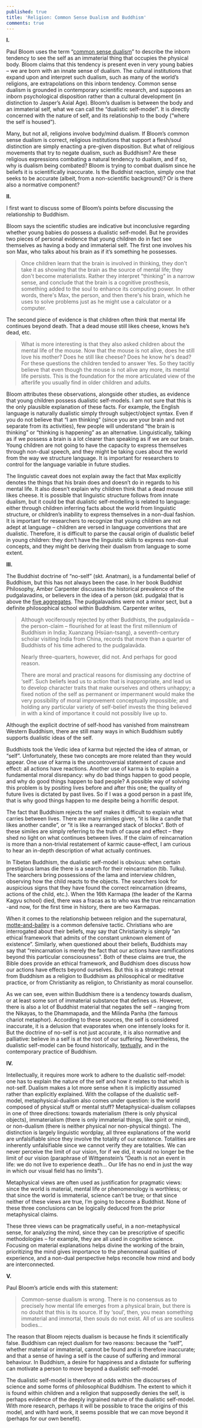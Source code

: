 ```yaml
---
published: true
title: 'Religion: Common Sense Dualism and Buddhism'
comments: true
---
```

**I.**

Paul Bloom uses the term “[common sense dualism](https://www.edge.org/conversation/paul_bloom-natural-born-dualists)” to describe the inborn tendency to see the self as an immaterial thing that occupies the physical body. Bloom claims that this tendency is present even in very young babies – we are born with an innate sense of dualism.  The cultural institutions that expand upon and interpret such dualism, such as many of the world’s religions, are extrapolations on this inborn tendency. Common sense dualism is grounded in contemporary scientific research, and supposes an inborn psychological disposition rather than a cultural development (in distinction to Jasper’s Axial Age). Bloom’s dualism is between the body and an immaterial self, what we can call the “dualistic self-model”. It is directly concerned with the nature of self, and its relationship to the body (“where the self is housed”). 

Many, but not all, religions involve body/mind dualism. If Bloom’s common sense dualism is correct, religious institutions that support a flesh/soul distinction are simply enacting a pre-given disposition. But what of religious movements that try to negate dualism, such as Buddhism? Are these religious expressions combating a natural tendency to dualism, and if so, why is dualism being combated? Bloom is trying to combat dualism since he beliefs it is scientifically inaccurate. Is the Buddhist reaction, simply one that seeks to be accurate (albeit, from a non-scientific background)? Or is there also a normative component?

**II.**

I first want to discuss some of Bloom’s points before discussing the relationship to Buddhism.

Bloom says the scientific studies are indicative but inconclusive regarding whether young babies do possess a dualistic self-model. But he provides two pieces of personal evidence that young children do in fact see themselves as having a body and immaterial self. The first one involves his son Max, who talks about his brain as if it’s something he possesses. 

>Once children learn that the brain is involved in thinking, they don't take it as showing that the brain as the source of mental life; they don't become materialists. Rather they interpret "thinking" in a narrow sense, and conclude that the brain is a cognitive prosthesis, something added to the soul to enhance its computing power. In other words, there's Max, the person, and then there's his brain, which he uses to solve problems just as he might use a calculator or a computer.

The second piece of evidence is that children often think that mental life continues beyond death. That a dead mouse still likes cheese, knows he’s dead, etc.

>What is more interesting is that they also asked children about the mental life of the mouse. Now that the mouse is not alive, does he still love his mother? Does he still like cheese? Does he know he's dead? For these questions the children tended to answer Yes. So they tacitly believe that even though the mouse is not alive any more, its mental life persists. This is the foundation for the more articulated view of the afterlife you usually find in older children and adults.

Bloom attributes these observations, alongside other studies, as evidence that young children possess dualistic self-models. I am not sure that this is the only plausible explanation of these facts. For example, the English language is naturally dualistic simply through subject/object syntax. Even if you do not believe that “I am thinking” (since you are your brain and not separate from its activities), few people will understand “the brain is thinking” or “thinking is happening” as an alternative. Linguistically, talking as if we possess a brain is a lot clearer than speaking as if we are our brain. Young children are not going to have the capacity to express themselves through non-dual speech, and they might be taking cues about the world from the way we structure language. It is important for researchers to control for the language variable in future studies.

The linguistic caveat does not explain away the fact that Max explicitly denotes the things that his brain does and doesn’t do in regards to his mental life. It also doesn’t explain why children think that a dead mouse still likes cheese. It is possible that linguistic structure follows from innate dualism, but it could be that dualistic self-modelling is related to language: either through children inferring facts about the world from linguistic structure, or children’s inability to express themselves in a non-dual fashion. It is important for researchers to recognize that young children are not adept at language – children are versed in language conventions that are dualistic. Therefore, it is difficult to parse the causal origin of dualistic belief in young children: they don’t have the linguistic skills to express non-dual concepts, and they might be deriving their dualism from language to some extent.

**III.**

The Buddhist doctrine of “no-self” (skt. Anatman), is a fundamental belief of Buddhism, but this has not always been the case. In her book Buddhist Philosophy, Amber Carpenter discusses the historical prevalence of the pudgalavadins, or believers in the idea of a person (skt. pudgala) that is above the [five aggregates](https://en.wikipedia.org/wiki/Skandha). The pudgalavadins were not a minor sect, but a definite philosophical school within Buddhism. Carpenter writes,

>Although vociferously rejected by other Buddhists, the pudgalavāda – the person-claim – flourished for at least the first millennium of Buddhism in India; Xuanzang (Hsüan-tsang), a seventh-century scholar visiting India from China, records that more than a quarter of Buddhists of his time adhered to the pudgalavāda.
>
>Nearly three-quarters, however, did not. And perhaps for good reason.
>
>There are moral and practical reasons for dismissing any doctrine of ‘self’. Such beliefs lead us to action that is inappropriate, and lead us to develop character traits that make ourselves and others unhappy; a fixed notion of the self as permanent or impermanent would make the very possibility of moral improvement conceptually impossible; and holding any particular variety of self-belief invests the thing believed in with a kind of importance it could not possibly live up to.

Although the explicit doctrine of self-hood has vanished from mainstream Western Buddhism, there are still many ways in which Buddhism subtly supports dualistic ideas of the self.

Buddhists took the Vedic idea of karma but rejected the idea of atman, or “self”. Unfortunately, these two concepts are more related than they would appear. One use of karma is the uncontroversial statement of cause and effect: all actions have reactions. Another use of karma is to explain a fundamental moral disrepancy: why do bad things happen to good people, and why do good things happen to bad people? A possible way of solving this problem is by positing lives before and after this one; the quality of future lives is dictated by past lives. So if I was a good person in a past life, that is why good things happen to me despite being a horrific despot. 

The fact that Buddhism rejects the self makes it difficult to explain what carries between lives. There are many similes given, “it is like a candle that likes another candle”, or “it is like a rearranged stack of blocks”. Both of these similes are simply referring to the truth of cause and effect – they shed no light on what continues between lives. If the claim of reincarnation is more than a non-trivial restatement of karmic cause-effect, I am curious to hear an in-depth description of what actually continues.

In Tibetan Buddhism, the dualistic self-model is obvious: when certain prestigious lamas die there is a search for their reincarnation (tib. Tulku). The searchers bring possessions of the lama and interview children, observing how the child reacts to the objects. The searchers look for auspicious signs that they have found the correct reincarnation (dreams, actions of the child, etc.). When the 16th Karmapa (the leader of the Karma Kagyu school) died, there was a fracas as to who was the true reincarnation -and now, for the first time in history, there are two Karmapas.

When it comes to the relationship between religion and the supernatural, [motte-and-bailey](https://matthewsouthey.com/2018/01/03/motte-and-bailey.html) is a common defensive tactic. Christians who are interrogated about their beliefs, may say that Christianity is simply “an ethical framework that admits of the constant unknown element of existence”. Similarly, when questioned about their beliefs, Buddhists may say that “reincarnation is merely the fact that our actions have ramifications beyond this particular consciousness”. Both of these claims are true, the Bible does provide an ethical framework, and Buddhism does discuss how our actions have effects beyond ourselves. But this is a strategic retreat from Buddhism as a religion to Buddhism as philosophical or meditative practice, or from Christianity as religion, to Christianity as moral counsellor.

As we can see, even within Buddhism there is a tendency towards dualism, or at least some sort of immaterial substance that defines us. However, there is also a lot of Buddhist material that negates the self – ranging from the Nikayas, to the Dhammapada, and the Milinda Panha (the famous chariot metaphor). According to these sources, the self is considered inaccurate, it is a delusion that evaporates when one intensely looks for it. But the doctrine of no-self is not just accurate, it is also normative and palliative: believe in a self is at the root of our suffering. Nevertheless, the dualistic self-model can be found historically, [textually](https://www.accesstoinsight.org/tipitaka/mn/mn.063.than.html), and in the contemporary practice of Buddhism.

**IV.**

Intellectually, it requires more work to adhere to the dualistic self-model: one has to explain the nature of the self and how it relates to that which is not-self. Dualism makes a lot more sense when it is implicitly assumed rather than explicitly explained. With the collapse of the dualistic self-model, metaphysical-dualism also comes under question: is the world composed of physical stuff or mental stuff? Metaphysical-dualism collapses in one of three directions: towards materialism (there is only physical objects), immaterialism (there is only immaterial things, like spirit or mind), or non-dualism (there is neither physical nor non-physical things). The distinction is largely linguistic wordplay, all three explanations of the world are unfalsifiable since they involve the totality of our existence. Totalities are inherently unfalsifiable since we cannot verify they are totalities. We can never perceive the limit of our vision, for if we did, it would no longer be the limit of our vision (paraphrase of Wittgenstein’s “Death is not an event in life: we do not live to experience death... Our life has no end in just the way in which our visual field has no limits”).

Metaphysical views are often used as justification for pragmatic views: since the world is material, mental life or phenomenology is worthless; or that since the world is immaterial, science can’t be true; or that since neither of these views are true, I’m going to become a Buddhist. None of these three conclusions can be logically deduced from the prior metaphysical claims.

These three views can be pragmatically useful, in a non-metaphysical sense, for analyzing the mind, since they can be prescriptive of specific methodologies – for example, they are all used in cognitive science. Focusing on material explanations helps divine the working of the brain, prioritizing the mind gives importance to the phenomenal qualities of experience, and a non-dual perspective helps reconcile how mind and body are interconnected. 

**V.**

Paul Bloom’s article ends with this statement:

>Common-sense dualism is wrong. There is no consensus as to precisely how mental life emerges from a physical brain, but there is no doubt that this is its source. If by ‘soul’, then, you mean something immaterial and immortal, then souls do not exist. All of us are soulless bodies...

The reason that Bloom rejects dualism is because he finds it scientifically false. Buddhism can reject dualism for two reasons: because the “self”, whether material or immaterial, cannot be found and is therefore inaccurate; and that a sense of having a self is the cause of suffering and immoral behaviour. In Buddhism, a desire for happiness and a distaste for suffering can motivate a person to move beyond a dualistic self-model.

The dualistic self-model is therefore at odds within the discourses of science and some forms of philosophical Buddhism. The extent to which it is found within children and a religion that supposedly denies the self, is perhaps evidence of the deeply ingrained nature of the dualistic self-model. With more research, perhaps it will be possible to trace the origins of this model, and with hard work, it seems possible that we can move beyond it (perhaps for our own benefit).
